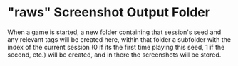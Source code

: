 # "raws" Screenshot Output Folder

When a game is started, a new folder containing that session's seed and any relevant tags will be created here, within that folder a subfolder with the index of the current session (0 if its the first time playing this seed, 1 if the second, etc.) will be created, and in there the screenshots will be stored.
